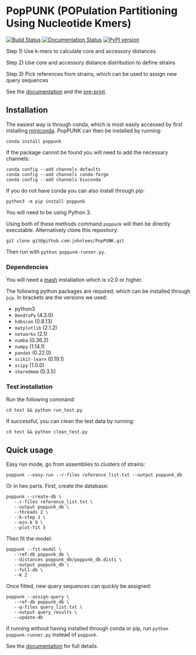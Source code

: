 # PopPUNK (POPulation Partitioning Using Nucleotide Kmers)

[![Build Status](https://travis-ci.org/johnlees/PopPUNK.svg?branch=v1.1.1)](https://travis-ci.org/johnlees/PopPUNK/)
[![Documentation Status](https://readthedocs.org/projects/poppunk/badge/?version=latest)](https://poppunk.readthedocs.io/)
[![PyPI version](https://badge.fury.io/py/poppunk.svg)](https://badge.fury.io/py/poppunk)

Step 1) Use k-mers to calculate core and accessory distances

Step 2) Use core and accessory distance distribution to define strains

Step 3) Pick references from strains, which can be used to assign new
query sequences

See the [documentation](http://poppunk.readthedocs.io/en/latest/) and the
[pre-print](https://doi.org/10.1101/360917).

## Installation
The easiest way is through conda, which is most easily accessed by first
installing [miniconda](https://conda.io/miniconda.html). PopPUNK can then
be installed by running:
```
conda install poppunk
```
If the package cannot be found you will need to add the necessary channels:
```
conda config --add channels defaults
conda config --add channels conda-forge
conda config --add channels bioconda
```

If you do not have conda you can also install through pip:
```
python3 -m pip install poppunk
```
You will need to be using Python 3.

Using both of these methods command `poppunk` will then be directly executable.
Alternatively clone this repository:
```
git clone git@github.com:johnlees/PopPUNK.git
```
Then run with `python poppunk-runner.py`.

### Dependencies

You will need a [mash](http://mash.readthedocs.io/en/latest/) installation
which is v2.0 or higher.

The following python packages are required, which can be installed
through `pip`. In brackets are the versions we used:

* python3
* `DendroPy` (4.3.0)
* `hdbscan` (0.8.13)
* `matplotlib` (2.1.2)
* `networkx` (2.1)
* `numba` (0.36.2)
* `numpy` (1.14.1)
* `pandas` (0.22.0)
* `scikit-learn` (0.19.1)
* `scipy` (1.0.0)
* `sharedmem` (0.3.5)

### Test installation
Run the following command:
```
cd test && python run_test.py
```

If successful, you can clean the test data by running:
```
cd test && python clean_test.py
```

## Quick usage
Easy run mode, go from assemblies to clusters of strains:
```
poppunk --easy-run --r-files reference_list.txt --output poppunk_db
```

Or in two parts. First, create the database:
```
poppunk --create-db \
   --r-files reference_list.txt \
   --output poppunk_db \
   --threads 2 \
   --k-step 2 \
   --min-k 9 \
   --plot-fit 5
```

Then fit the model:
```
poppunk --fit-model \
   --ref-db poppunk_db \
   --distances poppunk_db/poppunk_db.dists \
   --output poppunk_db \
   --full-db \
   --K 2
```

Once fitted, new query sequences can quickly be assigned:
```
poppunk --assign-query \
   --ref-db poppunk_db \
   --q-files query_list.txt \
   --output query_results \
   --update-db
```

If running without having installed through conda or pip,
run `python poppunk-runner.py` instead of `poppunk`.

See the [documentation](http://poppunk.readthedocs.io/en/latest/) for
full details.


